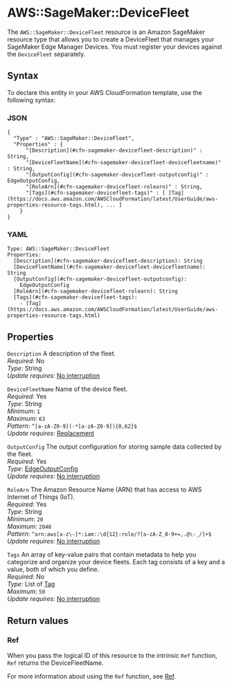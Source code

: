 # AWS::SageMaker::DeviceFleet<a name="aws-resource-sagemaker-devicefleet"></a>

The `AWS::SageMaker::DeviceFleet` resource is an Amazon SageMaker resource type that allows you to create a DeviceFleet that manages your SageMaker Edge Manager Devices\. You must register your devices against the `DeviceFleet` separately\.

## Syntax<a name="aws-resource-sagemaker-devicefleet-syntax"></a>

To declare this entity in your AWS CloudFormation template, use the following syntax:

### JSON<a name="aws-resource-sagemaker-devicefleet-syntax.json"></a>

```
{
  "Type" : "AWS::SageMaker::DeviceFleet",
  "Properties" : {
      "[Description](#cfn-sagemaker-devicefleet-description)" : String,
      "[DeviceFleetName](#cfn-sagemaker-devicefleet-devicefleetname)" : String,
      "[OutputConfig](#cfn-sagemaker-devicefleet-outputconfig)" : EdgeOutputConfig,
      "[RoleArn](#cfn-sagemaker-devicefleet-rolearn)" : String,
      "[Tags](#cfn-sagemaker-devicefleet-tags)" : [ [Tag](https://docs.aws.amazon.com/AWSCloudFormation/latest/UserGuide/aws-properties-resource-tags.html), ... ]
    }
}
```

### YAML<a name="aws-resource-sagemaker-devicefleet-syntax.yaml"></a>

```
Type: AWS::SageMaker::DeviceFleet
Properties:
  [Description](#cfn-sagemaker-devicefleet-description): String
  [DeviceFleetName](#cfn-sagemaker-devicefleet-devicefleetname): String
  [OutputConfig](#cfn-sagemaker-devicefleet-outputconfig):
    EdgeOutputConfig
  [RoleArn](#cfn-sagemaker-devicefleet-rolearn): String
  [Tags](#cfn-sagemaker-devicefleet-tags):
    - [Tag](https://docs.aws.amazon.com/AWSCloudFormation/latest/UserGuide/aws-properties-resource-tags.html)
```

## Properties<a name="aws-resource-sagemaker-devicefleet-properties"></a>

`Description` <a name="cfn-sagemaker-devicefleet-description"></a>
A description of the fleet\.  
_Required_: No  
_Type_: String  
_Update requires_: [No interruption](https://docs.aws.amazon.com/AWSCloudFormation/latest/UserGuide/using-cfn-updating-stacks-update-behaviors.html#update-no-interrupt)

`DeviceFleetName` <a name="cfn-sagemaker-devicefleet-devicefleetname"></a>
Name of the device fleet\.  
_Required_: Yes  
_Type_: String  
_Minimum_: `1`  
_Maximum_: `63`  
_Pattern_: `^[a-zA-Z0-9](-*[a-zA-Z0-9]){0,62}$`  
_Update requires_: [Replacement](https://docs.aws.amazon.com/AWSCloudFormation/latest/UserGuide/using-cfn-updating-stacks-update-behaviors.html#update-replacement)

`OutputConfig` <a name="cfn-sagemaker-devicefleet-outputconfig"></a>
The output configuration for storing sample data collected by the fleet\.  
_Required_: Yes  
_Type_: [EdgeOutputConfig](aws-properties-sagemaker-devicefleet-edgeoutputconfig.md)  
_Update requires_: [No interruption](https://docs.aws.amazon.com/AWSCloudFormation/latest/UserGuide/using-cfn-updating-stacks-update-behaviors.html#update-no-interrupt)

`RoleArn` <a name="cfn-sagemaker-devicefleet-rolearn"></a>
The Amazon Resource Name \(ARN\) that has access to AWS Internet of Things \(IoT\)\.  
_Required_: Yes  
_Type_: String  
_Minimum_: `20`  
_Maximum_: `2048`  
_Pattern_: `^arn:aws[a-z\-]*:iam::\d{12}:role/?[a-zA-Z_0-9+=,.@\-_/]+$`  
_Update requires_: [No interruption](https://docs.aws.amazon.com/AWSCloudFormation/latest/UserGuide/using-cfn-updating-stacks-update-behaviors.html#update-no-interrupt)

`Tags` <a name="cfn-sagemaker-devicefleet-tags"></a>
An array of key\-value pairs that contain metadata to help you categorize and organize your device fleets\. Each tag consists of a key and a value, both of which you define\.  
_Required_: No  
_Type_: List of [Tag](https://docs.aws.amazon.com/AWSCloudFormation/latest/UserGuide/aws-properties-resource-tags.html)  
_Maximum_: `50`  
_Update requires_: [No interruption](https://docs.aws.amazon.com/AWSCloudFormation/latest/UserGuide/using-cfn-updating-stacks-update-behaviors.html#update-no-interrupt)

## Return values<a name="aws-resource-sagemaker-devicefleet-return-values"></a>

### Ref<a name="aws-resource-sagemaker-devicefleet-return-values-ref"></a>

When you pass the logical ID of this resource to the intrinsic `Ref` function, `Ref` returns the DeviceFleetName\.

For more information about using the `Ref` function, see [Ref](https://docs.aws.amazon.com/AWSCloudFormation/latest/UserGuide/intrinsic-function-reference-ref.html)\.
